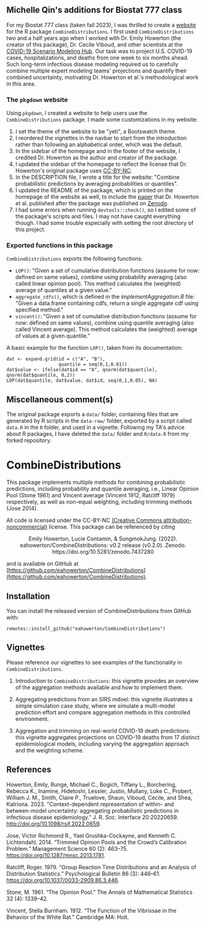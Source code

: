 
## Michelle Qin's additions for Biostat 777 class

For my Biostat 777 class (taken fall 2023), I was thrilled to create a [website](https://github.com/jhu-statprogramming-fall-2023/biostat777-project3-part1-m-qin) for the R package `CombineDistributions`. I first used `CombineDistributions` two and a half years ago when I worked with Dr. Emily Howerton (the creator of this package), Dr. Cecile Viboud, and other scientists at the [COVID-19 Scenario Modeling Hub](https://covid19scenariomodelinghub.org). Our task was to project U.S. COVID-19 cases, hospitalizations, and deaths from one week to six months ahead. Such long-term infectious disease modeling required us to carefully combine multiple expert modeling teams' projections and quantify their combined uncertainty, motivating Dr. Howerton et al.'s methodological work in this area.

### The `pkgdown` website

Using `pkgdown`, I created a website to help users use the `CombineDistributions` package. I made some customizations in my website:

1. I set the theme of the website to be "yeti", a Bootswatch theme.
2. I reordered the vignettes in the navbar to start from the introduction rather than following an alphabetical order, which was the default.
3. In the sidebar of the homepage and in the footer of the website, I credited Dr. Howerton as the author and creator of the package.
4. I updated the sidebar of the homepage to reflect the license that Dr. Howerton's original package uses [CC-BY-NC](http://creativecommons.org/licenses/by-nc/3.0/).
5. In the DESCRIPTION file, I wrote a title for the website: "Combine probabilistic predictions by averaging probabilities or quantiles".
6. I updated the README of the package, which is printed on the homepage of the website as well, to include the [paper](http://doi.org/10.1098/rsif.2022.0659) that Dr. Howerton et al. published after the package was published on [Zenodo](https://doi.org/10.5281/zenodo.7437280).
7. I had some errors when running `devtools::check()`, so I edited some of the package's scripts and files. I may not have caught everything though. I had some trouble especially with setting the root directory of this project.

### Exported functions in this package

`CombineDistributions` exports the following functions:

- `LOP()`: "Given a set of cumulative distribution functions (assume for now: defined on same values), combine using probability averaging (also called linear opinion pool). This method calculates the (weighted) average of quantiles at a given value."
- `aggregate_cdfs()`, which is defined in the *implementAggregation.R* file: "Given a data.frame containing cdfs, return a single aggregate cdf using specified method."
- `vincent()`: "Given a set of cumulative distribution functions  (assume for now: defined on same values), combine using quantile averaging (also called Vincent average). This method calculates the (weighted) average of values at a given quantile."


A basic example for the function `LOP()`, taken from its documentation:  

    dat <- expand.grid(id = c("A", "B"),
                       quantile = seq(0,1,0.01))
    dat$value <- ifelse(dat$id == "A", qnorm(dat$quantile), qnorm(dat$quantile, 0,2))
    LOP(dat$quantile, dat$value, dat$id, seq(0,1,0.05), NA)

## Miscellaneous comment(s)

The original package exports a `data/` folder, containing files that are generated by R scripts in the `data-raw/` folder, exported by a script called `data.R` in the `R` folder, and used in a vignette. Following my TA's advice about R packages, I have deleted the `data/` folder and `R/data.R` from my forked repository.


# CombineDistributions

This package implements multiple methods for combining probabilistic predictions, including probability and quantile averaging, i.e.,   Linear Opinion Pool (Stone 1961) and Vincent average (Vincent 1912, Ratcliff 1979) respectively, as well as non-equal weighting, including trimming methods (Jose 2014). 


All code is licensed under the CC-BY-NC [(Creative Commons attribution-noncommercial)](http://creativecommons.org/licenses/by-nc/3.0/) license. This package can be referenced by citing 

<center> Emily Howerton, Lucie Contamin, & SungmokJung. (2022). eahowerton/CombineDistributions: v0.2 release (v0.2.0). Zenodo. https://doi.org/10.5281/zenodo.7437280 </center>  


and is available on GitHub at [https://github.com/eahowerton/CombineDistributions](https://github.com/eahowerton/CombineDistributions).


## Installation

You can install the released version of CombineDistributions from GitHub with:

    remotes::install_github("eahowerton/CombineDistributions")


## Vignettes
Please reference our vignettes to see examples of the functionality in `CombineDistributions`. 

1. Introduction to `CombineDistributions`: this vignette provides an overview of the aggregation methods available and how to implement them.

2. Aggregating predictions from an SIRS mdoel: this vignette illustrates a simple simulation case study, where we simulate a multi-model prediction effort and compare aggregation methods in this controlled environment. 

3. Aggregation and trimming on real-world COVID-19 death predictions: this vignette aggregates projections on COVID-19 deaths from 17 distinct epidemiological models, including varying the aggregation approach and the weighting scheme.

## References

Howerton, Emily, Runge, Michael C., Bogich, Tiffany L., Borchering, Rebecca K., Inamine, Hidetoshi, Lessler, Justin, Mullany, Luke C., Probert, William J. M., Smith, Claire P., Truelove, Shaun, Viboud, Cécile, and Shea, Katriona. 2023. "Context-dependent representation of within- and between-model uncertainty: aggregating probabilistic predictions in infectious disease epidemiology." J. R. Soc. Interface 20:20220659. http://doi.org/10.1098/rsif.2022.0659.

Jose, Victor Richmond R., Yael Grushka-Cockayne, and Kenneth C. Lichtendahl. 2014. “Trimmed Opinion Pools and the Crowd’s Calibration Problem.” Management Science 60 (2): 463–75. https://doi.org/10.1287/mnsc.2013.1781.

Ratcliff, Roger. 1979. “Group Reaction Time Distributions and an Analysis of Distribution Statistics.” Psychological Bulletin 86 (3): 446–61. https://doi.org/10.1037/0033-2909.86.3.446.

Stone, M. 1961. “The Opinion Pool.” The Annals of Mathematical Statistics 32 (4): 1339–42.

Vincent, Stella Burnham. 1912. “The Function of the Vibrissae in the Behavior of the White Rat.” Cambridge MA: Holt.

